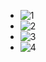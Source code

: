   - ![1](https://github.com/user-attachments/assets/d5789a6d-3673-422a-961d-632159e37475)  
  - ![2](https://github.com/user-attachments/assets/cf721957-c9d8-4eb0-ad1f-016d444c5dfc)
  - ![3](https://github.com/user-attachments/assets/566c65dc-289e-4ba0-82c7-9ff6ce9305a0)
  - ![4](https://github.com/user-attachments/assets/1424020f-b7ac-4580-8832-c71b289abbe5)
